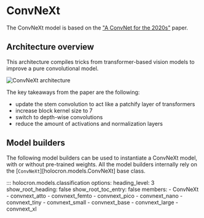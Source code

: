 # ConvNeXt

The ConvNeXt model is based on the ["A ConvNet for the 2020s"](https://arxiv.org/pdf/2201.03545.pdf) paper.

## Architecture overview

This architecture compiles tricks from transformer-based vision models to improve a pure convolutional model.

![ConvNeXt architecture](https://github.com/frgfm/Holocron/releases/download/v0.2.1/convnext.png)

The key takeaways from the paper are the following:

- update the stem convolution to act like a patchify layer of transformers
- increase block kernel size to 7
- switch to depth-wise convolutions
- reduce the amount of activations and normalization layers


## Model builders

The following model builders can be used to instantiate a ConvNeXt model, with or
without pre-trained weights. All the model builders internally rely on the [`ConvNeXt`][holocron.models.ConvNeXt] base class.

::: holocron.models.classification
    options:
        heading_level: 3
        show_root_heading: false
        show_root_toc_entry: false
        members:
            - ConvNeXt
            - convnext_atto
            - convnext_femto
            - convnext_pico
            - convnext_nano
            - convnext_tiny
            - convnext_small
            - convnext_base
            - convnext_large
            - convnext_xl
